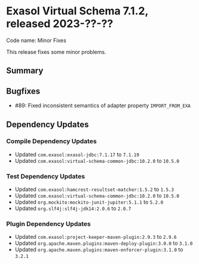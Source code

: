 # Exasol Virtual Schema 7.1.2, released 2023-??-??

Code name: Minor Fixes

This release fixes some minor problems.

## Summary

## Bugfixes

* #89: Fixed inconsistent semantics of adapter property `IMPORT_FROM_EXA`

## Dependency Updates

### Compile Dependency Updates

* Updated `com.exasol:exasol-jdbc:7.1.17` to `7.1.19`
* Updated `com.exasol:virtual-schema-common-jdbc:10.2.0` to `10.5.0`

### Test Dependency Updates

* Updated `com.exasol:hamcrest-resultset-matcher:1.5.2` to `1.5.3`
* Updated `com.exasol:virtual-schema-common-jdbc:10.2.0` to `10.5.0`
* Updated `org.mockito:mockito-junit-jupiter:5.1.1` to `5.2.0`
* Updated `org.slf4j:slf4j-jdk14:2.0.6` to `2.0.7`

### Plugin Dependency Updates

* Updated `com.exasol:project-keeper-maven-plugin:2.9.3` to `2.9.6`
* Updated `org.apache.maven.plugins:maven-deploy-plugin:3.0.0` to `3.1.0`
* Updated `org.apache.maven.plugins:maven-enforcer-plugin:3.1.0` to `3.2.1`
